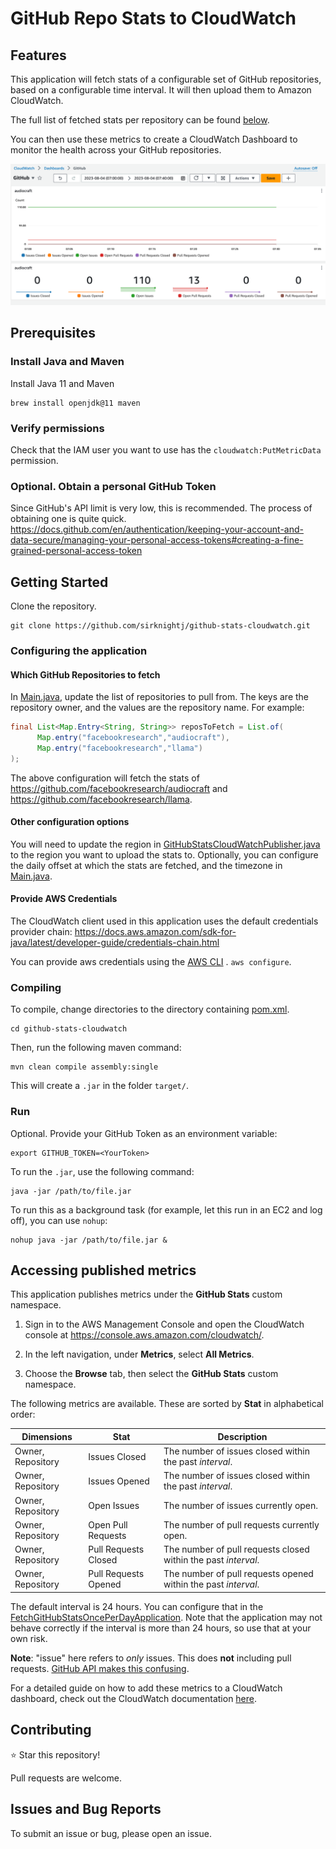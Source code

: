 # GitHub Repo Stats to CloudWatch

## Features

This application will fetch stats of a configurable set of GitHub repositories,
based on a configurable time interval. It will then upload them to Amazon
CloudWatch.

The full list of fetched stats per repository can be found [below](#accessing-published-metrics).

You can then use these metrics to create a CloudWatch Dashboard to monitor the
health across your GitHub repositories.

![sample-dashboard.png](images/sample-dashboard.png)

## Prerequisites

### Install Java and Maven

Install Java 11 and Maven

```shell
brew install openjdk@11 maven
```

### Verify permissions

Check that the IAM user you want to use has the `cloudwatch:PutMetricData`
permission.

### Optional. Obtain a personal GitHub Token

Since GitHub's API limit is very low, this is recommended. The process of
obtaining one is quite
quick. https://docs.github.com/en/authentication/keeping-your-account-and-data-secure/managing-your-personal-access-tokens#creating-a-fine-grained-personal-access-token

## Getting Started

Clone the repository.

```shell
git clone https://github.com/sirknightj/github-stats-cloudwatch.git
```

### Configuring the application

#### Which GitHub Repositories to fetch

In [Main.java](src/main/java/com/sirknightj/Main.java), update the list of repositories
to pull from. The keys are the repository owner, and the values are the
repository name.
For example:

```java
final List<Map.Entry<String, String>> reposToFetch = List.of(
      Map.entry("facebookresearch","audiocraft"),
      Map.entry("facebookresearch","llama")
);
```

The above configuration will fetch the stats
of https://github.com/facebookresearch/audiocraft
and https://github.com/facebookresearch/llama.

#### Other configuration options

You will need to update the region
in [GitHubStatsCloudWatchPublisher.java](src/main/java/com/sirknightj/cloudwatch/GitHubStatsCloudWatchPublisher.java#L37)
to the region you want to upload the stats to.
Optionally, you can configure the daily offset at which the stats are fetched,
and the timezone in [Main.java](src/main/java/com/sirknightj/Main.java).

#### Provide AWS Credentials

The CloudWatch client used in this application uses the default credentials
provider
chain: https://docs.aws.amazon.com/sdk-for-java/latest/developer-guide/credentials-chain.html

You can provide aws credentials using
the [AWS CLI](https://docs.aws.amazon.com/cli/latest/userguide/getting-started-install.html#getting-started-install-instructions)
. `aws configure`.

### Compiling

To compile, change directories to the directory containing [pom.xml](pom.xml).

```shell
cd github-stats-cloudwatch
```

Then, run the following maven command:

```shell
mvn clean compile assembly:single
```

This will create a `.jar` in the folder `target/`.

### Run

Optional. Provide your GitHub Token as an environment variable:

```shell
export GITHUB_TOKEN=<YourToken>
```

To run the `.jar`, use the following command:

```shell
java -jar /path/to/file.jar
```

To run this as a background task (for example, let this run in an EC2 and log off), you can use `nohup`:
```shell
nohup java -jar /path/to/file.jar &
```

## Accessing published metrics

This application publishes metrics under the **GitHub Stats** custom namespace.

1. Sign in to the AWS Management Console and open the CloudWatch console
   at https://console.aws.amazon.com/cloudwatch/.

2. In the left navigation, under **Metrics**, select **All Metrics**.

3. Choose the **Browse** tab, then select the **GitHub Stats** custom namespace.

The following metrics are available. These are sorted by **Stat** in alphabetical
order:

| Dimensions | Stat                 | Description                                             |
| ---------- |----------------------|---------------------------------------------------------|
| Owner, Repository | Issues Closed        | The number of issues closed within the past _interval_. |
| Owner, Repository | Issues Opened        | The number of issues closed within the past _interval_.  |
| Owner, Repository | Open Issues          | The number of issues currently open.                    |
| Owner, Repository | Open Pull Requests   | The number of pull requests currently open.             |
| Owner, Repository | Pull Requests Closed | The number of pull requests closed within the past _interval_.  |
| Owner, Repository | Pull Requests Opened | The number of pull requests opened within the past _interval_. |

The default interval is 24 hours. You can configure that in the [FetchGitHubStatsOncePerDayApplication](src/main/java/com/sirknightj/application/FetchGithubStatsOncePerDayApplication.java). Note that the application may not behave correctly if the interval is more than 24 hours, so use that at your own risk.

**Note**: "issue" here refers to _only_ issues. This does **not** including pull
requests. [GitHub API makes this confusing](https://docs.github.com/en/rest/issues/issues?apiVersion=2022-11-28#list-issues-assigned-to-the-authenticated-user).

For a detailed guide on how to add these metrics to a CloudWatch dashboard, check out the CloudWatch documentation [here](https://docs.aws.amazon.com/AmazonCloudWatch/latest/monitoring/create_dashboard.html).

## Contributing

⭐ Star this repository!

Pull requests are welcome.

## Issues and Bug Reports

To submit an issue or bug, please open an issue.
